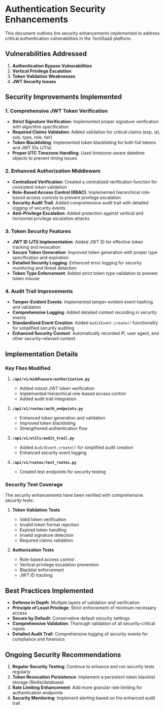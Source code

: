 # Authentication Security Enhancements

This document outlines the security enhancements implemented to address critical authentication vulnerabilities in the TechSaaS platform.

## Vulnerabilities Addressed

1. **Authentication Bypass Vulnerabilities**
2. **Vertical Privilege Escalation**
3. **Token Validation Weaknesses**
4. **JWT Security Issues**

## Security Improvements Implemented

### 1. Comprehensive JWT Token Verification

- **Strict Signature Verification**: Implemented proper signature verification with algorithm specification
- **Required Claims Validation**: Added validation for critical claims (exp, iat, sub, type, role, tier)
- **Token Blacklisting**: Implemented token blacklisting for both full tokens and JWT IDs (JTIs)
- **Proper UTC Timezone Handling**: Used timezone-aware datetime objects to prevent timing issues

### 2. Enhanced Authorization Middleware

- **Centralized Verification**: Created a centralized verification function for consistent token validation
- **Role-Based Access Control (RBAC)**: Implemented hierarchical role-based access controls to prevent privilege escalation
- **Security Audit Trail**: Added comprehensive audit trail with detailed logging of security events
- **Anti-Privilege Escalation**: Added protection against vertical and horizontal privilege escalation attacks

### 3. Token Security Features

- **JWT ID (JTI) Implementation**: Added JWT ID for effective token tracking and revocation
- **Secure Token Generation**: Improved token generation with proper type specification and expiration
- **Detailed Security Logging**: Enhanced error logging for security monitoring and threat detection
- **Token Type Enforcement**: Added strict token type validation to prevent token misuse

### 4. Audit Trail Improvements

- **Tamper-Evident Events**: Implemented tamper-evident event hashing and validation
- **Comprehensive Logging**: Added detailed context recording in security events
- **Standardized Event Creation**: Added `AuditEvent.create()` functionality for simplified security auditing
- **Enhanced Security Context**: Automatically recorded IP, user agent, and other security-relevant context

## Implementation Details

### Key Files Modified

1. **`/api/v1/middleware/authorization.py`**
   - Added robust JWT token verification
   - Implemented hierarchical role-based access control
   - Added audit trail integration

2. **`/api/v1/routes/auth_endpoints.py`**
   - Enhanced token generation and validation
   - Improved token blacklisting
   - Strengthened authentication flow

3. **`/api/v1/utils/audit_trail.py`**
   - Added `AuditEvent.create()` for simplified audit creation
   - Enhanced security event logging

4. **`/api/v1/routes/test_routes.py`**
   - Created test endpoints for security testing

### Security Test Coverage

The security enhancements have been verified with comprehensive security tests:

1. **Token Validation Tests**
   - Valid token verification
   - Invalid token format rejection
   - Expired token handling
   - Invalid signature detection
   - Required claims validation

2. **Authorization Tests**
   - Role-based access control
   - Vertical privilege escalation prevention
   - Blacklist enforcement
   - JWT ID tracking

## Best Practices Implemented

- **Defense in Depth**: Multiple layers of validation and verification
- **Principle of Least Privilege**: Strict enforcement of minimum necessary access
- **Secure by Default**: Conservative default security settings
- **Comprehensive Validation**: Thorough validation of all security-critical inputs
- **Detailed Audit Trail**: Comprehensive logging of security events for compliance and forensics

## Ongoing Security Recommendations

1. **Regular Security Testing**: Continue to enhance and run security tests regularly
2. **Token Revocation Persistence**: Implement a persistent token blacklist storage (Redis/database)
3. **Rate Limiting Enhancement**: Add more granular rate limiting for authentication endpoints
4. **Security Monitoring**: Implement alerting based on the enhanced audit trail
